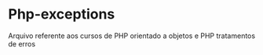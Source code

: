 # Php-exceptions

Arquivo referente aos cursos de PHP orientado a objetos e PHP tratamentos de erros


